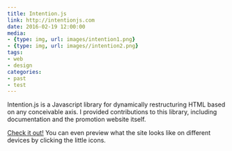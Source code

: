```yaml
---
title: Intention.js
link: http://intentionjs.com
date: 2016-02-19 12:00:00
media:
- {type: img, url: images/intention1.png}
- {type: img, url: images//intention2.png}
tags:
- web
- design
categories:
- past
- test
---
```

Intention.js is a Javascript library for dynamically restructuring HTML based on any conceivable axis. I provided contributions to this library, including documentation and the promotion website itself.

[Check it out!](http://intentionjs.com/) You can even preview what the site looks like on different devices by clicking the little icons.
